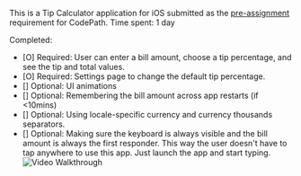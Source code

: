 
This is a Tip Calculator application for iOS submitted as the [pre-assignment](https://gist.github.com/timothy1ee/7747214) requirement for CodePath.
Time spent: 1 day

Completed:

* [O] Required: User can enter a bill amount, choose a tip percentage, and see the tip and total values.
* [O] Required: Settings page to change the default tip percentage.
* [] Optional: UI animations
* [] Optional: Remembering the bill amount across app restarts (if <10mins)
* [] Optional: Using locale-specific currency and currency thousands separators.
* [] Optional: Making sure the keyboard is always visible and the bill amount is always the first responder. This way the user doesn't have to tap anywhere to use this app. Just launch the app and start typing.
![Video Walkthrough](curtis_prewrok.gif)
